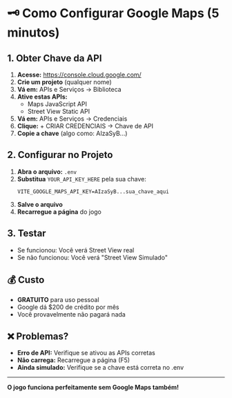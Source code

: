 # 🗝️ Como Configurar Google Maps (5 minutos)

## 1. Obter Chave da API

1. **Acesse:** https://console.cloud.google.com/
2. **Crie um projeto** (qualquer nome)
3. **Vá em:** APIs e Serviços → Biblioteca
4. **Ative estas APIs:**
   - Maps JavaScript API
   - Street View Static API
5. **Vá em:** APIs e Serviços → Credenciais
6. **Clique:** + CRIAR CREDENCIAIS → Chave de API
7. **Copie a chave** (algo como: AIzaSyB...)

## 2. Configurar no Projeto

1. **Abra o arquivo:** `.env`
2. **Substitua** `YOUR_API_KEY_HERE` pela sua chave:
   ```
   VITE_GOOGLE_MAPS_API_KEY=AIzaSyB...sua_chave_aqui
   ```
3. **Salve o arquivo**
4. **Recarregue a página** do jogo

## 3. Testar

- Se funcionou: Você verá Street View real
- Se não funcionou: Você verá "Street View Simulado"

## 💰 Custo

- **GRATUITO** para uso pessoal
- Google dá $200 de crédito por mês
- Você provavelmente não pagará nada

## ❌ Problemas?

- **Erro de API:** Verifique se ativou as APIs corretas
- **Não carrega:** Recarregue a página (F5)
- **Ainda simulado:** Verifique se a chave está correta no .env

---

**O jogo funciona perfeitamente sem Google Maps também!**
